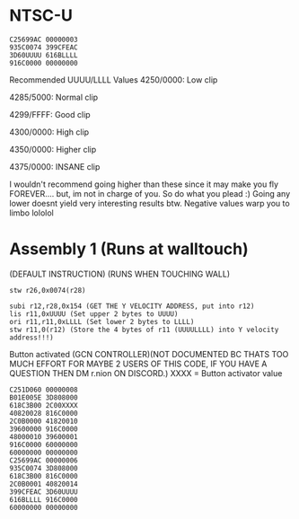 # NTSC-U
```
C25699AC 00000003
935C0074 399CFEAC
3D60UUUU 616BLLLL
916C0000 00000000
```
Recommended UUUU/LLLL Values
4250/0000: Low clip

4285/5000: Normal clip

4299/FFFF: Good clip

4300/0000: High clip

4350/0000: Higher clip

4375/0000: INSANE clip

I wouldn't recommend going higher than these since it may make you fly FOREVER.... but, im not in charge of you. So do what you plead :)
Going any lower doesnt yield very interesting results btw.
Negative values warp you to limbo lololol
# Assembly 1 (Runs at walltouch)
(DEFAULT INSTRUCTION) (RUNS WHEN TOUCHING WALL)
```
stw r26,0x0074(r28) 
```
```
subi r12,r28,0x154 (GET THE Y VELOCITY ADDRESS, put into r12)
lis r11,0xUUUU (Set upper 2 bytes to UUUU)
ori r11,r11,0xLLLL (Set lower 2 bytes to LLLL)
stw r11,0(r12) (Store the 4 bytes of r11 (UUUULLLL) into Y velocity address!!!)
```
Button activated (GCN CONTROLLER)(NOT DOCUMENTED BC THATS TOO MUCH EFFORT FOR MAYBE 2 USERS OF THIS CODE, IF YOU HAVE A QUESTION THEN DM r.nion ON DISCORD.)
XXXX = Button activator value 
```
C251D060 00000008
B01E005E 3D808000
618C3B00 2C00XXXX
40820028 816C0000
2C0B0000 41820010
39600000 916C0000
48000010 39600001
916C0000 60000000
60000000 00000000
C25699AC 00000006
935C0074 3D808000
618C3B00 816C0000
2C0B0001 40820014
399CFEAC 3D60UUUU
616BLLLL 916C0000
60000000 00000000
```
